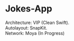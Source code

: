 # Jokes-App

Architecture: VIP (Clean Swift).<br />
Autolayout: SnapKit.<br />
Network: Moya (In Progress)
